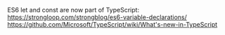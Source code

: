 ES6 let and const are now part of TypeScript:
https://strongloop.com/strongblog/es6-variable-declarations/
https://github.com/Microsoft/TypeScript/wiki/What's-new-in-TypeScript
